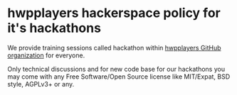 # hwpplayers hackerspace policy for it's hackathons

We provide training sessions called hackathon within [hwpplayers GitHub organization](https://github.com/hwpplayers) for everyone.

Only technical discussions and for new code base for our hackathons you may come with any Free Software/Open Source license like MIT/Expat, BSD style, AGPLv3+ or any.

